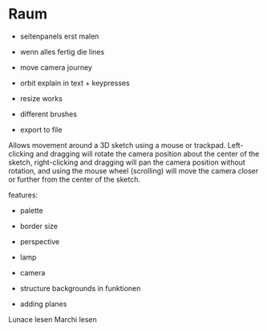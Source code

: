 # Raum

* seitenpanels erst malen
* wenn alles fertig die lines
* move camera journey

* orbit explain in text + keypresses
* resize works
* different brushes
* export to file


Allows movement around a 3D sketch using a mouse or trackpad. Left-clicking and dragging will rotate the camera position about the center of the sketch, right-clicking and dragging will pan the camera position without rotation, and using the mouse wheel (scrolling) will move the camera closer or further from the center of the sketch. 



features:
* palette
* border size
* perspective




* lamp
* camera
* structure backgrounds in funktionen
* adding planes



Lunace lesen
Marchi lesen

